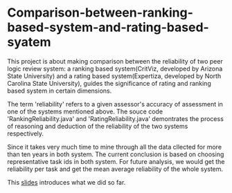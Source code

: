# Comparison-between-ranking-based-system-and-rating-based-syatem
This project is about making comparison between the reliability of two peer logic review system: a ranking based system(CritViz, developed by Arizona State University) and a rating based system(Expertiza, developed by North Carolina State University), guides the significance of rating and ranking based system in certain dimensions.

The term 'reliability' refers to a given assessor's accuracy of assessment in one of the systems mentioned above. The souce code 'RankingReliability.java' and 'RatingReliability.java' demontrates the process of reasoning and deduction of the reliability of the two systems respectively. 

Since it takes very much time to mine through all the data cllected for more than ten years in both system. The current conclusion is based on choosing representative task ids in both system. For future analysis, we would get the reliability per task and get the mean average reliability of the whole system.

This [slides](https://docs.google.com/presentation/d/1gA9wGkrykkftEp6ibYa7aNO44SRLqaJfUllVFtHkgM8/edit#slide=id.p) introduces what we did so far.
